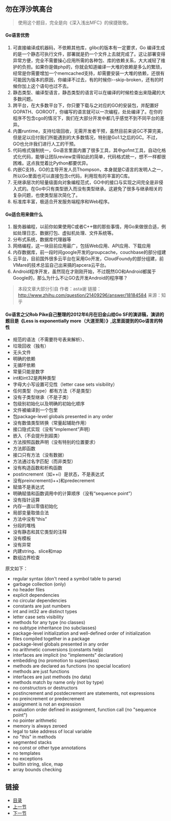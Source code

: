 ## 勿在浮沙筑高台
>使用这个题目，完全是向《深入浅出MFC》的侯捷致敬。

#### Go语言优势
1. 可直接编译成机器码，不依赖其他库，glibc的版本有一定要求，Go 编译生成的是一个静态可执行文件，部署就是扔一个文件上去就完成了。这让部署变得异常方便，完全不需要操心应用所需的各种包、库的依赖关系，大大减轻了维护的负担。如果你是做php的，你就会知道编译一大堆的依赖是多么的繁琐，经常是你需要增加一个memcached支持，却需要安装一大堆的依赖，还很有可能因为版本的原因，你编译不过去，有的时候你--skip-broken，还有的时候你加上这个语句也过不去。
2. 静态类型、编译型语言，静态类型的语言可以在编译的时候检查出来隐藏的大多数问题。
3. 跨平台，在大多数平台下，你只要下载与之对应的GO的安装包，并配置好GOPATH、GOROOT，你编写的语言就可以一次编程，处处编译了。在你的程序不包含cgo的情况下，我们在大部分开发中都几乎感觉不到不同平台的差异。
4. 内置runtime，支持垃圾回收，无需开发者干预，虽然目前来说GC不算完美，但是足以应付我们所能遇到的大多数情况，特别是Go1.1之后的GC。不过，GO也允许我们进行人工的干预。
5. 代码格式强制统一，Go语言里面内置了很多工具，其中gofmt工具，自动化格式化代码，能够让团队review变得如此的简单，代码格式统一，想不一样都很困难。这点我觉着比Python都要优异。
6. 内嵌C支持，GO的主导开发人员Thompson，本身就是C语言的发明人之一，所以Go里面也可以直接包含c代码，利用现有的丰富的C库。
7. 无继承层次的轻量级面向对象编程范式，GO中的接口与实现之间完全是非侵入式的。在Go中只有类型嵌入而没有类型继承。这避免了很多与继承相关的复杂问题，也使类型层次简化了。
8. 标准库丰富，极适合开发服务端程序和Web程序。

#### Go适合用来做什么
1. 服务器编程，以前你如果使用C或者C++做的那些事情，用Go来做很合适，例如处理日志、数据打包、虚拟机处理、文件系统等。
2. 分布式系统，数据库代理器等
3. 网络编程，这一块目前应用最广，包括Web应用、API应用、下载应用
4. 内存数据库，前一段时间google开发的groupcache，couchbase的部分组建
5. 云平台，目前国外很多云平台在采用Go开发，CloudFoundy的部分组建，前VMare的技术总监自己出来搞的apcera云平台。
6. Android程序开发，虽然现在才刚刚开始，不过既然GO和Android都属于Google的，那么为什么不让GO去开发Android的程序哪？
>本段文章大部分引自
作者：asta谢
链接：http://www.zhihu.com/question/21409296/answer/18184584
来源：知乎

#### Go语言之父Rob Pike自己整理的2012年6月在旧金山给Go SF的演讲稿，演讲的题目是《Less is exponentially more（大道至简）》,这里面提到的Go语言的特性

- 规范的语法（不需要符号表来解析）、
- 垃圾回收（独有）
- 无头文件
- 明确的依赖
- 无循环依赖
- 常量只能是数字
- int和int32是两种类型
- 字母大小写设置可见性（letter case sets visibility）
- 任何类型（type）都有方法（不是类型）
- 没有子类型继承（不是子类）
- 包级别初始化以及明确的初始化顺序
- 文件被编译到一个包里
- 包package-level globals presented in any order
- 没有数值类型转换（常量起辅助作用）
- 接口隐式实现（没有“implement”声明）
- 嵌入（不会提升到超类）
- 方法按照函数声明（没有特别的位置要求）
- 方法即函数
- 接口只有方法（没有数据）
- 方法通过名字匹配（而非类型）
- 没有构造函数和析构函数
- postincrement（如++i）是状态，不是表达式
- 没有preincrement(i++)和predecrement
- 赋值不是表达式
- 明确赋值和函数调用中的计算顺序（没有“sequence point”）
- 没有指针运算
- 内存一直以零值初始化
- 局部变量取值合法
- 方法中没有“this”
- 分段的堆栈
- 没有静态和其它类型的注释
- 没有模板
- 没有异常
- 内建string、slice和map
- 数组边界检查

原文如下：
- regular syntax (don't need a symbol table to parse)
- garbage collection (only)
- no header files
- explicit dependencies
- no circular dependencies
- constants are just numbers
- int and int32 are distinct types
- letter case sets visibility
- methods for any type (no classes)
- no subtype inheritance (no subclasses)
- package-level initialization and well-defined order of initialization
- files compiled together in a package
- package-level globals presented in any order
- no arithmetic conversions (constants help)
- interfaces are implicit (no "implements" declaration)
- embedding (no promotion to superclass)
- methods are declared as functions (no special location)
- methods are just functions
- interfaces are just methods (no data)
- methods match by name only (not by type)
- no constructors or destructors
- postincrement and postdecrement are statements, not expressions
- no preincrement or predecrement
- assignment is not an expression
- evaluation order defined in assignment, function call (no "sequence point")
- no pointer arithmetic
- memory is always zeroed
- legal to take address of local variable
- no "this" in methods
- segmented stacks
- no const or other type annotations
- no templates
- no exceptions
- builtin string, slice, map
- array bounds checking


## 链接
- [目录](https://github.com/sunnygocms/gobook/blob/master/menu.md)
- [上一节](https://github.com/sunnygocms/gobook/blob/master/01.md)
- [下一节](https://github.com/sunnygocms/gobook/blob/master/go_lang_base/01.2.md)